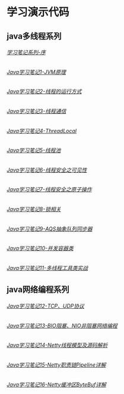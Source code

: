 # 学习演示代码
## java多线程系列

###### [学习笔记系列-序](https://blog.csdn.net/jwx90312/article/details/102960691)

###### [Java学习笔记1-JVM原理](https://blog.csdn.net/jwx90312/article/details/102960726)

###### [Java学习笔记2-线程的运行方式](https://blog.csdn.net/jwx90312/article/details/102962514)

###### [Java学习笔记3-线程通信](https://blog.csdn.net/jwx90312/article/details/102963731)

###### [Java学习笔记4-ThreadLocal](https://blog.csdn.net/jwx90312/article/details/102964055)

###### [Java学习笔记5-线程池](https://blog.csdn.net/jwx90312/article/details/103018374)

###### [Java学习笔记6-线程安全之可见性](https://blog.csdn.net/jwx90312/article/details/103062784)

###### [Java学习笔记7-线程安全之原子操作](https://blog.csdn.net/jwx90312/article/details/103067391)

###### [Java学习笔记8-锁相关](https://blog.csdn.net/jwx90312/article/details/103073041)

###### [Java学习笔记9-AQS抽象队列同步器](https://blog.csdn.net/jwx90312/article/details/103087531)

###### [Java学习笔记10-并发容器类](https://blog.csdn.net/jwx90312/article/details/103115533)

###### [Java学习笔记11-多线程工具类实战](https://blog.csdn.net/jwx90312/article/details/103124334)

## java网络编程系列
###### [Java学习笔记12-TCP、UDP协议](https://blog.csdn.net/jwx90312/article/details/103127098)

###### [Java学习笔记13-BIO阻塞、NIO非阻塞网络编程](https://blog.csdn.net/jwx90312/article/details/103167481)

###### [Java学习笔记14-Netty线程模型及源码解析](https://blog.csdn.net/jwx90312/article/details/103208799)

###### [Java学习笔记15-Netty职责链Pipeline详解](https://blog.csdn.net/jwx90312/article/details/103242415)

###### [Java学习笔记16-Netty缓冲区ByteBuf详解](https://blog.csdn.net/jwx90312/article/details/103266002)

